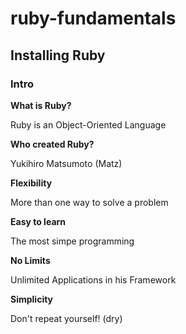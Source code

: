 # ruby-fundamentals

## Installing Ruby

### Intro

**What is Ruby?**

Ruby is an Object-Oriented Language

**Who created Ruby?**

Yukihiro Matsumoto (Matz)

**Flexibility**

More than one way to solve a problem

**Easy to learn**

The most simpe programming

**No Limits**

Unlimited Applications in his Framework

**Simplicity**

Don't repeat yourself! (dry)
